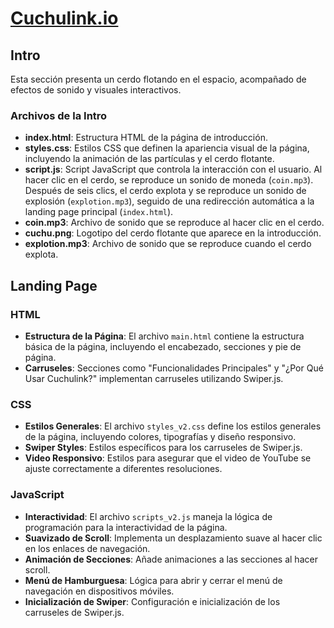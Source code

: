 # [Cuchulink.io](https://guitarsetgo.github.io/Cuchulink.io/)

## Intro

Esta sección presenta un cerdo flotando en el espacio, acompañado de efectos de sonido y visuales interactivos.

### Archivos de la Intro

- **index.html**: Estructura HTML de la página de introducción.
- **styles.css**: Estilos CSS que definen la apariencia visual de la página, incluyendo la animación de las partículas y el cerdo flotante.
- **script.js**: Script JavaScript que controla la interacción con el usuario. Al hacer clic en el cerdo, se reproduce un sonido de moneda (`coin.mp3`). Después de seis clics, el cerdo explota y se reproduce un sonido de explosión (`explotion.mp3`), seguido de una redirección automática a la landing page principal (`index.html`).
- **coin.mp3**: Archivo de sonido que se reproduce al hacer clic en el cerdo.
- **cuchu.png**: Logotipo del cerdo flotante que aparece en la introducción.
- **explotion.mp3**: Archivo de sonido que se reproduce cuando el cerdo explota.

## Landing Page

### HTML

- **Estructura de la Página**: El archivo `main.html` contiene la estructura básica de la página, incluyendo el encabezado, secciones y pie de página.
- **Carruseles**: Secciones como "Funcionalidades Principales" y "¿Por Qué Usar Cuchulink?" implementan carruseles utilizando Swiper.js.

### CSS

- **Estilos Generales**: El archivo `styles_v2.css` define los estilos generales de la página, incluyendo colores, tipografías y diseño responsivo.
- **Swiper Styles**: Estilos específicos para los carruseles de Swiper.js.
- **Video Responsivo**: Estilos para asegurar que el video de YouTube se ajuste correctamente a diferentes resoluciones.

### JavaScript

- **Interactividad**: El archivo `scripts_v2.js` maneja la lógica de programación para la interactividad de la página.
- **Suavizado de Scroll**: Implementa un desplazamiento suave al hacer clic en los enlaces de navegación.
- **Animación de Secciones**: Añade animaciones a las secciones al hacer scroll.
- **Menú de Hamburguesa**: Lógica para abrir y cerrar el menú de navegación en dispositivos móviles.
- **Inicialización de Swiper**: Configuración e inicialización de los carruseles de Swiper.js.

